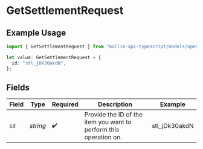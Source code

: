 # GetSettlementRequest

## Example Usage

```typescript
import { GetSettlementRequest } from "mollie-api-typescript/models/operations";

let value: GetSettlementRequest = {
  id: "stl_jDk30akdN",
};
```

## Fields

| Field                                                             | Type                                                              | Required                                                          | Description                                                       | Example                                                           |
| ----------------------------------------------------------------- | ----------------------------------------------------------------- | ----------------------------------------------------------------- | ----------------------------------------------------------------- | ----------------------------------------------------------------- |
| `id`                                                              | *string*                                                          | :heavy_check_mark:                                                | Provide the ID of the item you want to perform this operation on. | stl_jDk30akdN                                                     |